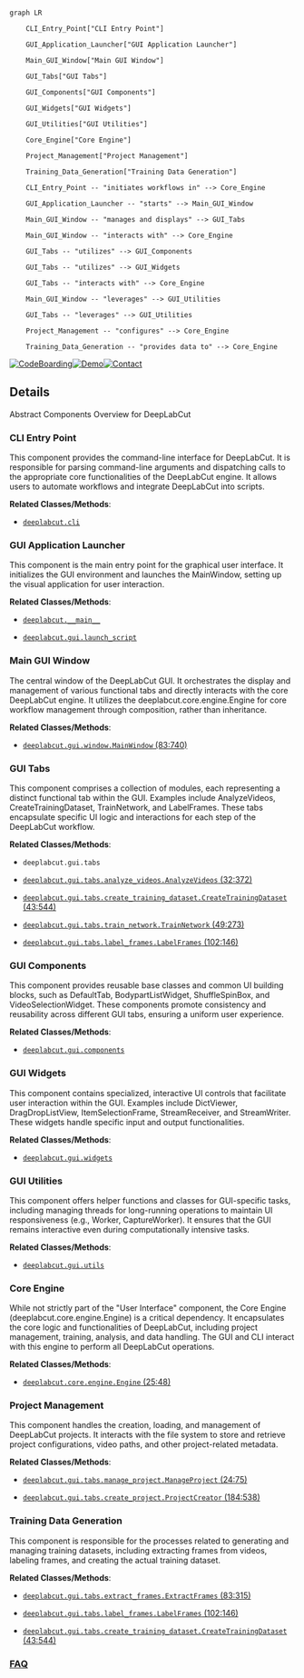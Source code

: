 ```mermaid

graph LR

    CLI_Entry_Point["CLI Entry Point"]

    GUI_Application_Launcher["GUI Application Launcher"]

    Main_GUI_Window["Main GUI Window"]

    GUI_Tabs["GUI Tabs"]

    GUI_Components["GUI Components"]

    GUI_Widgets["GUI Widgets"]

    GUI_Utilities["GUI Utilities"]

    Core_Engine["Core Engine"]

    Project_Management["Project Management"]

    Training_Data_Generation["Training Data Generation"]

    CLI_Entry_Point -- "initiates workflows in" --> Core_Engine

    GUI_Application_Launcher -- "starts" --> Main_GUI_Window

    Main_GUI_Window -- "manages and displays" --> GUI_Tabs

    Main_GUI_Window -- "interacts with" --> Core_Engine

    GUI_Tabs -- "utilizes" --> GUI_Components

    GUI_Tabs -- "utilizes" --> GUI_Widgets

    GUI_Tabs -- "interacts with" --> Core_Engine

    Main_GUI_Window -- "leverages" --> GUI_Utilities

    GUI_Tabs -- "leverages" --> GUI_Utilities

    Project_Management -- "configures" --> Core_Engine

    Training_Data_Generation -- "provides data to" --> Core_Engine

```



[![CodeBoarding](https://img.shields.io/badge/Generated%20by-CodeBoarding-9cf?style=flat-square)](https://github.com/CodeBoarding/GeneratedOnBoardings)[![Demo](https://img.shields.io/badge/Try%20our-Demo-blue?style=flat-square)](https://www.codeboarding.org/demo)[![Contact](https://img.shields.io/badge/Contact%20us%20-%20contact@codeboarding.org-lightgrey?style=flat-square)](mailto:contact@codeboarding.org)



## Details



Abstract Components Overview for DeepLabCut



### CLI Entry Point

This component provides the command-line interface for DeepLabCut. It is responsible for parsing command-line arguments and dispatching calls to the appropriate core functionalities of the DeepLabCut engine. It allows users to automate workflows and integrate DeepLabCut into scripts.





**Related Classes/Methods**:



- <a href="https://github.com/DeepLabCut/DeepLabCut/blob/main/deeplabcut/cli.py" target="_blank" rel="noopener noreferrer">`deeplabcut.cli`</a>





### GUI Application Launcher

This component is the main entry point for the graphical user interface. It initializes the GUI environment and launches the MainWindow, setting up the visual application for user interaction.





**Related Classes/Methods**:



- <a href="https://github.com/DeepLabCut/DeepLabCut/blob/main/deeplabcut/__main__.py" target="_blank" rel="noopener noreferrer">`deeplabcut.__main__`</a>

- <a href="https://github.com/DeepLabCut/DeepLabCut/blob/main/deeplabcut/gui/launch_script.py" target="_blank" rel="noopener noreferrer">`deeplabcut.gui.launch_script`</a>





### Main GUI Window

The central window of the DeepLabCut GUI. It orchestrates the display and management of various functional tabs and directly interacts with the core DeepLabCut engine. It utilizes the deeplabcut.core.engine.Engine for core workflow management through composition, rather than inheritance.





**Related Classes/Methods**:



- <a href="https://github.com/DeepLabCut/DeepLabCut/blob/main/deeplabcut/gui/window.py#L83-L740" target="_blank" rel="noopener noreferrer">`deeplabcut.gui.window.MainWindow` (83:740)</a>





### GUI Tabs

This component comprises a collection of modules, each representing a distinct functional tab within the GUI. Examples include AnalyzeVideos, CreateTrainingDataset, TrainNetwork, and LabelFrames. These tabs encapsulate specific UI logic and interactions for each step of the DeepLabCut workflow.





**Related Classes/Methods**:



- `deeplabcut.gui.tabs`

- <a href="https://github.com/DeepLabCut/DeepLabCut/blob/main/deeplabcut/gui/tabs/analyze_videos.py#L32-L372" target="_blank" rel="noopener noreferrer">`deeplabcut.gui.tabs.analyze_videos.AnalyzeVideos` (32:372)</a>

- <a href="https://github.com/DeepLabCut/DeepLabCut/blob/main/deeplabcut/gui/tabs/create_training_dataset.py#L43-L544" target="_blank" rel="noopener noreferrer">`deeplabcut.gui.tabs.create_training_dataset.CreateTrainingDataset` (43:544)</a>

- <a href="https://github.com/DeepLabCut/DeepLabCut/blob/main/deeplabcut/gui/tabs/train_network.py#L49-L273" target="_blank" rel="noopener noreferrer">`deeplabcut.gui.tabs.train_network.TrainNetwork` (49:273)</a>

- <a href="https://github.com/DeepLabCut/DeepLabCut/blob/main/deeplabcut/gui/tabs/label_frames.py#L102-L146" target="_blank" rel="noopener noreferrer">`deeplabcut.gui.tabs.label_frames.LabelFrames` (102:146)</a>





### GUI Components

This component provides reusable base classes and common UI building blocks, such as DefaultTab, BodypartListWidget, ShuffleSpinBox, and VideoSelectionWidget. These components promote consistency and reusability across different GUI tabs, ensuring a uniform user experience.





**Related Classes/Methods**:



- <a href="https://github.com/DeepLabCut/DeepLabCut/blob/main/deeplabcut/gui/components.py" target="_blank" rel="noopener noreferrer">`deeplabcut.gui.components`</a>





### GUI Widgets

This component contains specialized, interactive UI controls that facilitate user interaction within the GUI. Examples include DictViewer, DragDropListView, ItemSelectionFrame, StreamReceiver, and StreamWriter. These widgets handle specific input and output functionalities.





**Related Classes/Methods**:



- <a href="https://github.com/DeepLabCut/DeepLabCut/blob/main/deeplabcut/gui/widgets.py" target="_blank" rel="noopener noreferrer">`deeplabcut.gui.widgets`</a>





### GUI Utilities

This component offers helper functions and classes for GUI-specific tasks, including managing threads for long-running operations to maintain UI responsiveness (e.g., Worker, CaptureWorker). It ensures that the GUI remains interactive even during computationally intensive tasks.





**Related Classes/Methods**:



- <a href="https://github.com/DeepLabCut/DeepLabCut/blob/main/deeplabcut/gui/utils.py" target="_blank" rel="noopener noreferrer">`deeplabcut.gui.utils`</a>





### Core Engine

While not strictly part of the "User Interface" component, the Core Engine (deeplabcut.core.engine.Engine) is a critical dependency. It encapsulates the core logic and functionalities of DeepLabCut, including project management, training, analysis, and data handling. The GUI and CLI interact with this engine to perform all DeepLabCut operations.





**Related Classes/Methods**:



- <a href="https://github.com/DeepLabCut/DeepLabCut/blob/main/deeplabcut/core/engine.py#L25-L48" target="_blank" rel="noopener noreferrer">`deeplabcut.core.engine.Engine` (25:48)</a>





### Project Management

This component handles the creation, loading, and management of DeepLabCut projects. It interacts with the file system to store and retrieve project configurations, video paths, and other project-related metadata.





**Related Classes/Methods**:



- <a href="https://github.com/DeepLabCut/DeepLabCut/blob/main/deeplabcut/gui/tabs/manage_project.py#L24-L75" target="_blank" rel="noopener noreferrer">`deeplabcut.gui.tabs.manage_project.ManageProject` (24:75)</a>

- <a href="https://github.com/DeepLabCut/DeepLabCut/blob/main/deeplabcut/gui/tabs/create_project.py#L184-L538" target="_blank" rel="noopener noreferrer">`deeplabcut.gui.tabs.create_project.ProjectCreator` (184:538)</a>





### Training Data Generation

This component is responsible for the processes related to generating and managing training datasets, including extracting frames from videos, labeling frames, and creating the actual training dataset.





**Related Classes/Methods**:



- <a href="https://github.com/DeepLabCut/DeepLabCut/blob/main/deeplabcut/gui/tabs/extract_frames.py#L83-L315" target="_blank" rel="noopener noreferrer">`deeplabcut.gui.tabs.extract_frames.ExtractFrames` (83:315)</a>

- <a href="https://github.com/DeepLabCut/DeepLabCut/blob/main/deeplabcut/gui/tabs/label_frames.py#L102-L146" target="_blank" rel="noopener noreferrer">`deeplabcut.gui.tabs.label_frames.LabelFrames` (102:146)</a>

- <a href="https://github.com/DeepLabCut/DeepLabCut/blob/main/deeplabcut/gui/tabs/create_training_dataset.py#L43-L544" target="_blank" rel="noopener noreferrer">`deeplabcut.gui.tabs.create_training_dataset.CreateTrainingDataset` (43:544)</a>









### [FAQ](https://github.com/CodeBoarding/GeneratedOnBoardings/tree/main?tab=readme-ov-file#faq)